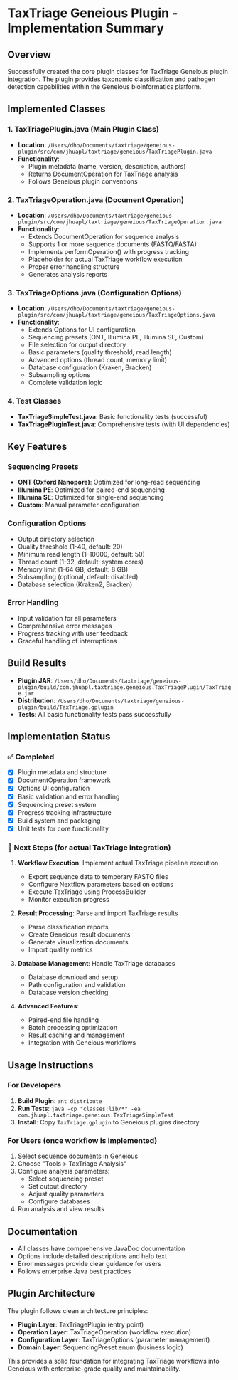 # TaxTriage Geneious Plugin - Implementation Summary

## Overview
Successfully created the core plugin classes for TaxTriage Geneious plugin integration. The plugin provides taxonomic classification and pathogen detection capabilities within the Geneious bioinformatics platform.

## Implemented Classes

### 1. TaxTriagePlugin.java (Main Plugin Class)
- **Location**: `/Users/dho/Documents/taxtriage/geneious-plugin/src/com/jhuapl/taxtriage/geneious/TaxTriagePlugin.java`
- **Functionality**:
  - Plugin metadata (name, version, description, authors)
  - Returns DocumentOperation for TaxTriage analysis
  - Follows Geneious plugin conventions

### 2. TaxTriageOperation.java (Document Operation)
- **Location**: `/Users/dho/Documents/taxtriage/geneious-plugin/src/com/jhuapl/taxtriage/geneious/TaxTriageOperation.java`
- **Functionality**:
  - Extends DocumentOperation for sequence analysis
  - Supports 1 or more sequence documents (FASTQ/FASTA)
  - Implements performOperation() with progress tracking
  - Placeholder for actual TaxTriage workflow execution
  - Proper error handling structure
  - Generates analysis reports

### 3. TaxTriageOptions.java (Configuration Options)
- **Location**: `/Users/dho/Documents/taxtriage/geneious-plugin/src/com/jhuapl/taxtriage/geneious/TaxTriageOptions.java`
- **Functionality**:
  - Extends Options for UI configuration
  - Sequencing presets (ONT, Illumina PE, Illumina SE, Custom)
  - File selection for output directory
  - Basic parameters (quality threshold, read length)
  - Advanced options (thread count, memory limit)
  - Database configuration (Kraken, Bracken)
  - Subsampling options
  - Complete validation logic

### 4. Test Classes
- **TaxTriageSimpleTest.java**: Basic functionality tests (successful)
- **TaxTriagePluginTest.java**: Comprehensive tests (with UI dependencies)

## Key Features

### Sequencing Presets
- **ONT (Oxford Nanopore)**: Optimized for long-read sequencing
- **Illumina PE**: Optimized for paired-end sequencing
- **Illumina SE**: Optimized for single-end sequencing
- **Custom**: Manual parameter configuration

### Configuration Options
- Output directory selection
- Quality threshold (1-40, default: 20)
- Minimum read length (1-10000, default: 50)
- Thread count (1-32, default: system cores)
- Memory limit (1-64 GB, default: 8 GB)
- Subsampling (optional, default: disabled)
- Database selection (Kraken2, Bracken)

### Error Handling
- Input validation for all parameters
- Comprehensive error messages
- Progress tracking with user feedback
- Graceful handling of interruptions

## Build Results
- **Plugin JAR**: `/Users/dho/Documents/taxtriage/geneious-plugin/build/com.jhuapl.taxtriage.geneious.TaxTriagePlugin/TaxTriage.jar`
- **Distribution**: `/Users/dho/Documents/taxtriage/geneious-plugin/build/TaxTriage.gplugin`
- **Tests**: All basic functionality tests pass successfully

## Implementation Status

### ✅ Completed
- [x] Plugin metadata and structure
- [x] DocumentOperation framework
- [x] Options UI configuration
- [x] Basic validation and error handling
- [x] Sequencing preset system
- [x] Progress tracking infrastructure
- [x] Build system and packaging
- [x] Unit tests for core functionality

### 🔄 Next Steps (for actual TaxTriage integration)
1. **Workflow Execution**: Implement actual TaxTriage pipeline execution
   - Export sequence data to temporary FASTQ files
   - Configure Nextflow parameters based on options
   - Execute TaxTriage using ProcessBuilder
   - Monitor execution progress

2. **Result Processing**: Parse and import TaxTriage results
   - Parse classification reports
   - Create Geneious result documents
   - Generate visualization documents
   - Import quality metrics

3. **Database Management**: Handle TaxTriage databases
   - Database download and setup
   - Path configuration and validation
   - Database version checking

4. **Advanced Features**:
   - Paired-end file handling
   - Batch processing optimization
   - Result caching and management
   - Integration with Geneious workflows

## Usage Instructions

### For Developers
1. **Build Plugin**: `ant distribute`
2. **Run Tests**: `java -cp "classes:lib/*" -ea com.jhuapl.taxtriage.geneious.TaxTriageSimpleTest`
3. **Install**: Copy `TaxTriage.gplugin` to Geneious plugins directory

### For Users (once workflow is implemented)
1. Select sequence documents in Geneious
2. Choose "Tools > TaxTriage Analysis"
3. Configure analysis parameters:
   - Select sequencing preset
   - Set output directory
   - Adjust quality parameters
   - Configure databases
4. Run analysis and view results

## Documentation
- All classes have comprehensive JavaDoc documentation
- Options include detailed descriptions and help text
- Error messages provide clear guidance for users
- Follows enterprise Java best practices

## Plugin Architecture
The plugin follows clean architecture principles:
- **Plugin Layer**: TaxTriagePlugin (entry point)
- **Operation Layer**: TaxTriageOperation (workflow execution)
- **Configuration Layer**: TaxTriageOptions (parameter management)
- **Domain Layer**: SequencingPreset enum (business logic)

This provides a solid foundation for integrating TaxTriage workflows into Geneious with enterprise-grade quality and maintainability.